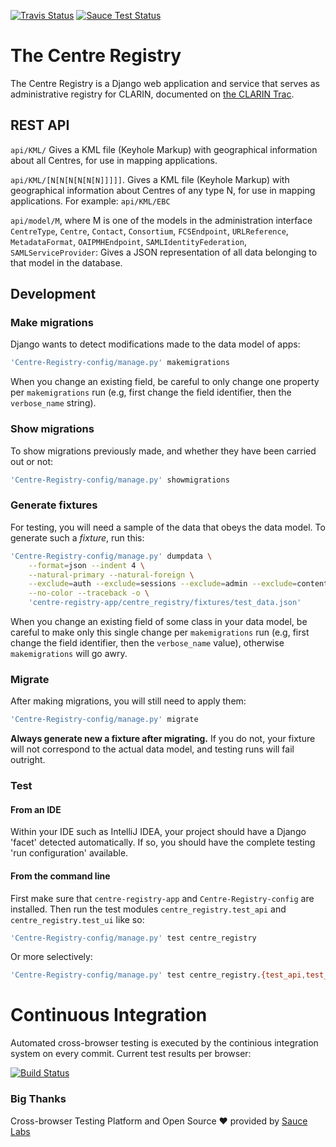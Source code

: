 [![Travis Status](https://travis-ci.org/clarin-eric/Centre-Registry.svg?branch=sauce-ci)](https://travis-ci.org/clarin-eric/Centre-Registry)
[![Sauce Test Status](https://saucelabs.com/buildstatus/centre-registry)](https://app.saucelabs.com/u/centre-registry)
# The Centre Registry
The Centre Registry is a Django web application and service that serves as administrative registry for CLARIN, documented on [the CLARIN Trac](https://trac.clarin.eu/wiki/Centre%20Registry).

## REST API
`api/KML/`
Gives a KML file (Keyhole Markup) with geographical information about all Centres, for use in
mapping applications.

`api/KML/[N[N[N[N[N[N]]]]]`.
Gives a KML file (Keyhole Markup) with geographical information about Centres of any type N, for
use in mapping applications. For example: `api/KML/EBC`

`api/model/M`, where M is one of the models in the administration interface `CentreType`,
`Centre`, `Contact`, `Consortium`, `FCSEndpoint`, `URLReference`, `MetadataFormat`,
`OAIPMHEndpoint`, `SAMLIdentityFederation`, `SAMLServiceProvider`:
Gives a JSON representation of all data belonging to that model in the database.

## Development
### Make migrations
Django wants to detect modifications made to the data model of apps:
```sh
'Centre-Registry-config/manage.py' makemigrations
```
When you change an existing field, be careful to only change one property per `makemigrations` run (e.g, first change the field identifier, then the  `verbose_name` string).

### Show migrations
To show migrations previously made, and whether they have been carried out or not:
```sh
'Centre-Registry-config/manage.py' showmigrations
```
### Generate fixtures
For testing, you will need a sample of the data that obeys the data model. To generate such a *fixture*, run this:
```sh
'Centre-Registry-config/manage.py' dumpdata \
    --format=json --indent 4 \
    --natural-primary --natural-foreign \
    --exclude=auth --exclude=sessions --exclude=admin --exclude=contenttypes \
    --no-color --traceback -o \
    'centre-registry-app/centre_registry/fixtures/test_data.json'
```
When you change an existing field of some class in your data model, be careful to make only this single change per `makemigrations` run (e.g, first change the field identifier, then the  `verbose_name` value), otherwise `makemigrations` will go awry.

### Migrate
After making migrations, you will still need to apply them:
```sh
'Centre-Registry-config/manage.py' migrate
```
**Always generate new a fixture after migrating.** If you do not, your fixture will not correspond to the actual data model, and testing runs will fail outright.

### Test
#### From an IDE
Within your IDE such as IntelliJ IDEA, your project should have a Django 'facet' detected automatically. If so, you should have the complete testing 'run configuration' available.
#### From the command line
First make sure that `centre-registry-app` and `Centre-Registry-config` are installed. Then run the test modules `centre_registry.test_api` and `centre_registry.test_ui` like so:
```sh
'Centre-Registry-config/manage.py' test centre_registry
```
Or more selectively:
```sh
'Centre-Registry-config/manage.py' test centre_registry.{test_api,test_ui}
```

# Continuous Integration

Automated cross-browser testing is executed by the continious integration system on every commit.
Current test results per browser:

[![Build Status](https://app.saucelabs.com/browser-matrix/centre-registry.svg)](https://saucelabs.com/u/centre-registry)

### Big Thanks

Cross-browser Testing Platform and Open Source ❤️ provided by [Sauce Labs][homepage]

[homepage]: https://saucelabs.com

